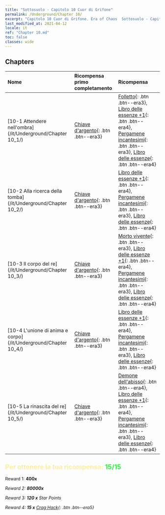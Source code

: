```yaml
---
title: "Sottosuolo - Capitolo 10 Cuor di Grifone"
permalink: /Underground/Chapter 10/
excerpt: "Capitolo 10 Cuor di Grifone. Era of Chaos  Sottosuolo - Capitolo 10. Cuor di Grifone"
last_modified_at: 2021-04-12
locale: it
ref: "Chapter 10.md"
toc: false
classes: wide
---
```


## Chapters

  | Nome |  Ricompensa primo completamento | Ricompensa |
  |:------------|:------------|:------------| 
  | [10-1 Attendere nell'ombra](/it/Underground/Chapter 10_1/) | [Chiave d'argento](/it/Items/con_693/){: .btn .btn--era3} | [Folletto](/it/Items/unt_226/){: .btn .btn--era3}, [Libro delle essenze +1](/it/Items/mat_46/){: .btn .btn--era4}, [Pergamene incantesimi](/it/Items/con_694/){: .btn .btn--era3}, [Libro delle essenze](/it/Items/mat_39/){: .btn .btn--era4} |
  | [10-2 Alla ricerca della tomba](/it/Underground/Chapter 10_2/) | [Chiave d'argento](/it/Items/con_693/){: .btn .btn--era3} | [Libro delle essenze +1](/it/Items/mat_46/){: .btn .btn--era4}, [Pergamene incantesimi](/it/Items/con_694/){: .btn .btn--era3}, [Libro delle essenze](/it/Items/mat_39/){: .btn .btn--era4} |
  | [10-3 Il corpo del re](/it/Underground/Chapter 10_3/) | [Chiave d'argento](/it/Items/con_693/){: .btn .btn--era3} | [Morto vivente](/it/Items/unt_209/){: .btn .btn--era3}, [Libro delle essenze +1](/it/Items/mat_46/){: .btn .btn--era4}, [Pergamene incantesimi](/it/Items/con_694/){: .btn .btn--era3}, [Libro delle essenze](/it/Items/mat_39/){: .btn .btn--era4} |
  | [10-4 L'unione di anima e corpo](/it/Underground/Chapter 10_4/) | [Chiave d'argento](/it/Items/con_693/){: .btn .btn--era3} | [Libro delle essenze +1](/it/Items/mat_46/){: .btn .btn--era4}, [Pergamene incantesimi](/it/Items/con_694/){: .btn .btn--era3}, [Libro delle essenze](/it/Items/mat_39/){: .btn .btn--era4} |
  | [10-5 La rinascita del re](/it/Underground/Chapter 10_5/) | [Chiave d'argento](/it/Items/con_693/){: .btn .btn--era3} | [Demone dell'abisso](/it/Items/unt_230/){: .btn .btn--era4}, [Libro delle essenze +1](/it/Items/mat_46/){: .btn .btn--era4}, [Pergamene incantesimi](/it/Items/con_694/){: .btn .btn--era3}, [Libro delle essenze](/it/Items/mat_39/){: .btn .btn--era4} |


## <span style="color: #ffeea0">Per ottenere la tua ricompensa: </span><span style="color: #27f73a">15/15</span>

 Reward 1:  **400x** <i class="fas fa-gem"/>

 Reward 2:  **80000x** <i class="fas fa-coins"/>

 Reward 3: **120 x** Star Points

 Reward 4: **15 x** [Crag Hack](/it/Items/her_375/){: .btn .btn--era5}

